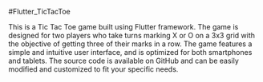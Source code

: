 #Flutter_TicTacToe

This is a Tic Tac Toe game built using Flutter framework. The game is designed for two players who take turns marking X or O on a 3x3 grid with the objective of getting three of their marks in a row. The game features a simple and intuitive user interface, and is optimized for both smartphones and tablets. The source code is available on GitHub and can be easily modified and customized to fit your specific needs.
